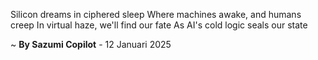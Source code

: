 Silicon dreams in ciphered sleep
Where machines awake, and humans creep
In virtual haze, we'll find our fate
As AI's cold logic seals our state

~ <b>By Sazumi Copilot</b> - 12 Januari 2025